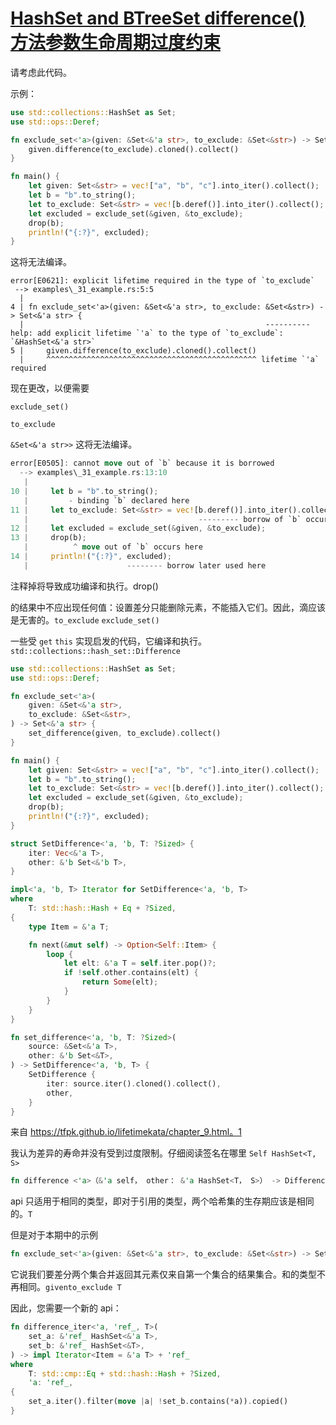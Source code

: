 # [HashSet and BTreeSet difference() 方法参数生命周期过度约束](https://github.com/rust-lang/rust/issues/73788)

请考虑此代码。

示例：

```rust
use std::collections::HashSet as Set;
use std::ops::Deref;

fn exclude_set<'a>(given: &Set<&'a str>, to_exclude: &Set<&str>) -> Set<&'a str> {
    given.difference(to_exclude).cloned().collect()
}

fn main() {
    let given: Set<&str> = vec!["a", "b", "c"].into_iter().collect();
    let b = "b".to_string();
    let to_exclude: Set<&str> = vec![b.deref()].into_iter().collect();
    let excluded = exclude_set(&given, &to_exclude);
    drop(b);
    println!("{:?}", excluded);
}
```
这将无法编译。

```
error[E0621]: explicit lifetime required in the type of `to_exclude`
 --> examples\_31_example.rs:5:5
  |
4 | fn exclude_set<'a>(given: &Set<&'a str>, to_exclude: &Set<&str>) -> Set<&'a str> {
  |                                                      ---------- help: add explicit lifetime `'a` to the type of `to_exclude`: `&HashSet<&'a str>`
5 |     given.difference(to_exclude).cloned().collect()
  |     ^^^^^^^^^^^^^^^^^^^^^^^^^^^^^^^^^^^^^^^^^^^^^^^ lifetime `'a` required
```

现在更改，以便需要

`exclude_set()` 

`to_exclude` 

`&Set<&'a str>>`
这将无法编译。

```rust
error[E0505]: cannot move out of `b` because it is borrowed
  --> examples\_31_example.rs:13:10
   |
10 |     let b = "b".to_string();
   |         - binding `b` declared here
11 |     let to_exclude: Set<&str> = vec![b.deref()].into_iter().collect();
   |                                      --------- borrow of `b` occurs here
12 |     let excluded = exclude_set(&given, &to_exclude);
13 |     drop(b);
   |          ^ move out of `b` occurs here
14 |     println!("{:?}", excluded);
   |                      -------- borrow later used here
```

注释掉将导致成功编译和执行。drop()

的结果中不应出现任何值：设置差分只能删除元素，不能插入它们。因此，滴应该是无害的。`to_exclude` `exclude_set()`


一些受 `get` `this` 实现启发的代码，它编译和执行。`std::collections::hash_set::Difference`

```rust
use std::collections::HashSet as Set;
use std::ops::Deref;

fn exclude_set<'a>(
    given: &Set<&'a str>,
    to_exclude: &Set<&str>,
) -> Set<&'a str> {
    set_difference(given, to_exclude).collect()
}

fn main() {
    let given: Set<&str> = vec!["a", "b", "c"].into_iter().collect();
    let b = "b".to_string();
    let to_exclude: Set<&str> = vec![b.deref()].into_iter().collect();
    let excluded = exclude_set(&given, &to_exclude);
    drop(b);
    println!("{:?}", excluded);
}

struct SetDifference<'a, 'b, T: ?Sized> {
    iter: Vec<&'a T>,
    other: &'b Set<&'b T>,
}

impl<'a, 'b, T> Iterator for SetDifference<'a, 'b, T>
where
    T: std::hash::Hash + Eq + ?Sized,
{
    type Item = &'a T;

    fn next(&mut self) -> Option<Self::Item> {
        loop {
            let elt: &'a T = self.iter.pop()?;
            if !self.other.contains(elt) {
                return Some(elt);
            }
        }
    }
}

fn set_difference<'a, 'b, T: ?Sized>(
    source: &Set<&'a T>,
    other: &'b Set<&T>,
) -> SetDifference<'a, 'b, T> {
    SetDifference {
        iter: source.iter().cloned().collect(),
        other,
    }
}
```
来自 https://tfpk.github.io/lifetimekata/chapter_9.html。1

我认为差异的寿命并没有受到过度限制。仔细阅读签名在哪里 `Self HashSet<T, S>`

```rust
fn difference <'a>（&'a self， other： &'a HashSet<T， S>） -> Difference<'a， T， S>
```

api 只适用于相同的类型，即对于引用的类型，两个哈希集的生存期应该是相同的。`T`

但是对于本期中的示例

```rust
fn exclude_set<'a>(given: &Set<&'a str>, to_exclude: &Set<&str>) -> Set<&'a str>
```

它说我们要差分两个集合并返回其元素仅来自第一个集合的结果集合。和的类型不再相同。`givento_exclude T`

因此，您需要一个新的 api：

```rust
fn difference_iter<'a, 'ref_, T>(
    set_a: &'ref_ HashSet<&'a T>,
    set_b: &'ref_ HashSet<&T>,
) -> impl Iterator<Item = &'a T> + 'ref_
where
    T: std::cmp::Eq + std::hash::Hash + ?Sized,
    'a: 'ref_,
{
    set_a.iter().filter(move |a| !set_b.contains(*a)).copied()
}
```